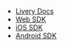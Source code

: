 * [Livery Docs](/ "Livery Docs")
* [Web SDK](web-sdk.md "Livery Web SDK")
* [iOS SDK](ios-sdk.md "Livery iOS SDK")
* [Android SDK](android-sdk.md "Livery Android SDK")